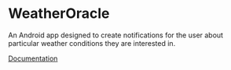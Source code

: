 WeatherOracle
=============

An Android app designed to create notifications for the user about particular weather conditions they are interested in.

[Documentation](https://github.com/Craig-Macomber/WeatherOracle/wiki)

